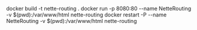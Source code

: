 docker build -t nette-routing .
docker run -p 8080:80 --name NetteRouting -v $(pwd):/var/www/html nette-routing
docker restart -P --name NetteRouting -v $(pwd):/var/www/html nette-routing